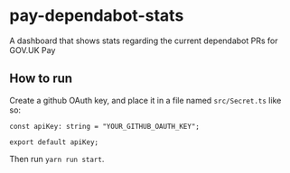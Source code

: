 # pay-dependabot-stats
A dashboard that shows stats regarding the current dependabot PRs for GOV.UK Pay
## How to run
Create a github OAuth key, and place it in a file named `src/Secret.ts` like so:

```
const apiKey: string = "YOUR_GITHUB_OAUTH_KEY";

export default apiKey;
```

Then run `yarn run start`.
